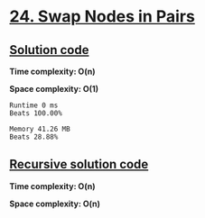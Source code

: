 # [24. Swap Nodes in Pairs](https://leetcode.com/problems/swap-nodes-in-pairs/)

## [Solution code](https://github.com/alexengrig/leetcode/blob/main/src/main/java/dev/alexengrig/leetcode/_24_swap_nodes_in_pairs/Solution.java)

**Time complexity: O(n)**

**Space complexity: O(1)**

```
Runtime 0 ms
Beats 100.00%

Memory 41.26 MB
Beats 28.88%
```

## [Recursive solution code](https://github.com/alexengrig/leetcode/blob/main/src/main/java/dev/alexengrig/leetcode/_24_swap_nodes_in_pairs/RecursiveSolution.java)

**Time complexity: O(n)**

**Space complexity: O(n)**
